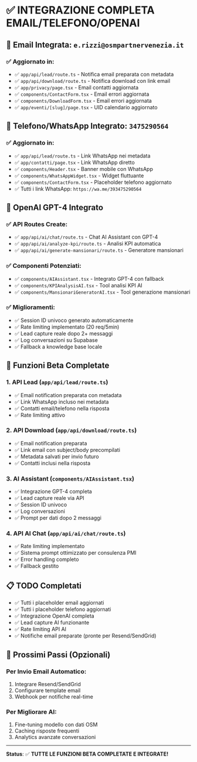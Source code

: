# ✅ INTEGRAZIONE COMPLETA EMAIL/TELEFONO/OPENAI

## 📧 Email Integrata: `e.rizzi@osmpartnervenezia.it`

### ✅ Aggiornato in:
- ✅ `app/api/lead/route.ts` - Notifica email preparata con metadata
- ✅ `app/api/download/route.ts` - Notifica download con link email
- ✅ `app/privacy/page.tsx` - Email contatti aggiornata
- ✅ `components/ContactForm.tsx` - Email errori aggiornata
- ✅ `components/DownloadForm.tsx` - Email errori aggiornata
- ✅ `app/eventi/[slug]/page.tsx` - UID calendario aggiornato

## 📱 Telefono/WhatsApp Integrato: `3475290564`

### ✅ Aggiornato in:
- ✅ `app/api/lead/route.ts` - Link WhatsApp nei metadata
- ✅ `app/contatti/page.tsx` - Link WhatsApp diretto
- ✅ `components/Header.tsx` - Banner mobile con WhatsApp
- ✅ `components/WhatsAppWidget.tsx` - Widget fluttuante
- ✅ `components/ContactForm.tsx` - Placeholder telefono aggiornato
- ✅ Tutti i link WhatsApp: `https://wa.me/393475290564`

## 🤖 OpenAI GPT-4 Integrato

### ✅ API Routes Create:
- ✅ `app/api/ai/chat/route.ts` - Chat AI Assistant con GPT-4
- ✅ `app/api/ai/analyze-kpi/route.ts` - Analisi KPI automatica
- ✅ `app/api/ai/generate-mansionari/route.ts` - Generatore mansionari

### ✅ Componenti Potenziati:
- ✅ `components/AIAssistant.tsx` - Integrato GPT-4 con fallback
- ✅ `components/KPIAnalysisAI.tsx` - Tool analisi KPI AI
- ✅ `components/MansionariGeneratorAI.tsx` - Tool generazione mansionari

### ✅ Miglioramenti:
- ✅ Session ID univoco generato automaticamente
- ✅ Rate limiting implementato (20 req/5min)
- ✅ Lead capture reale dopo 2+ messaggi
- ✅ Log conversazioni su Supabase
- ✅ Fallback a knowledge base locale

## 🔧 Funzioni Beta Completate

### 1. **API Lead** (`app/api/lead/route.ts`)
- ✅ Email notification preparata con metadata
- ✅ Link WhatsApp incluso nei metadata
- ✅ Contatti email/telefono nella risposta
- ✅ Rate limiting attivo

### 2. **API Download** (`app/api/download/route.ts`)
- ✅ Email notification preparata
- ✅ Link email con subject/body precompilati
- ✅ Metadata salvati per invio futuro
- ✅ Contatti inclusi nella risposta

### 3. **AI Assistant** (`components/AIAssistant.tsx`)
- ✅ Integrazione GPT-4 completa
- ✅ Lead capture reale via API
- ✅ Session ID univoco
- ✅ Log conversazioni
- ✅ Prompt per dati dopo 2 messaggi

### 4. **API AI Chat** (`app/api/ai/chat/route.ts`)
- ✅ Rate limiting implementato
- ✅ Sistema prompt ottimizzato per consulenza PMI
- ✅ Error handling completo
- ✅ Fallback gestito

## 📋 TODO Completati

- ✅ Tutti i placeholder email aggiornati
- ✅ Tutti i placeholder telefono aggiornati
- ✅ Integrazione OpenAI completa
- ✅ Lead capture AI funzionante
- ✅ Rate limiting API AI
- ✅ Notifiche email preparate (pronte per Resend/SendGrid)

## 🚀 Prossimi Passi (Opzionali)

### Per Invio Email Automatico:
1. Integrare Resend/SendGrid
2. Configurare template email
3. Webhook per notifiche real-time

### Per Migliorare AI:
1. Fine-tuning modello con dati OSM
2. Caching risposte frequenti
3. Analytics avanzate conversazioni

---

**Status**: ✅ **TUTTE LE FUNZIONI BETA COMPLETATE E INTEGRATE!**


